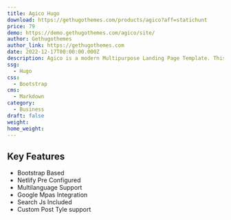 ```yaml
---
title: Agico Hugo
download: https://gethugothemes.com/products/agico?aff=statichunt
price: 79
demo: https://demo.gethugothemes.com/agico/site/
author: Gethugothemes
author_link: https://gethugothemes.com
date: 2022-12-17T00:00:00.000Z
description: Agico is a modern Multipurpose Landing Page Template. This premium Hugo theme is a Bootstrap framework-based landing page with neat and clean coding.
ssg:
  - Hugo
css:
  - Bootstrap
cms:
  - Markdown
category:
  - Business
draft: false
weight: 
home_weight: 
---
```


## Key Features

- Bootstrap Based
- Netlify Pre Configured
- Multilanguage Support
- Google Mpas Integration
- Search Js Included
- Custom Post Tyle support
